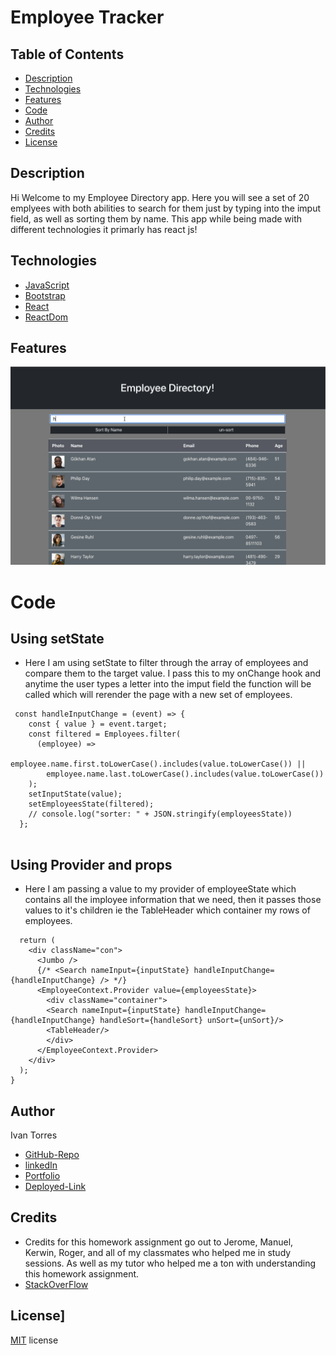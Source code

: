 # Employee Tracker



## Table of Contents
* [Description](#Description)
* [Technologies](#Technologies)
* [Features](#Features)
* [Code](#Code)
* [Author](#Author)
* [Credits](#Credits)
* [License](#License)

## Description 
Hi Welcome to my Employee Directory app. Here you will see a set of 20 emplyees with both abilities to search for them just by typing into the imput field, as well as sorting them by name. This app while being made with different technologies it primarly has react js!



## Technologies
* [JavaScript](https://www.w3schools.com/js/)
* [Bootstrap](https://getbootstrap.com/)
* [React](https://reactjs.org/)
* [ReactDom](https://reactjs.org/docs/react-dom.html)


## Features
![GIF](./Employee.gif)

# Code

## Using setState

*  Here I am using setState to filter through the array of employees and compare them to the target value. I pass this to my onChange hook and anytime the user types a letter into the imput field the function will be called which will rerender the page with a new set of employees.
```
 const handleInputChange = (event) => {
    const { value } = event.target;
    const filtered = Employees.filter(
      (employee) =>
        employee.name.first.toLowerCase().includes(value.toLowerCase()) ||
        employee.name.last.toLowerCase().includes(value.toLowerCase())
    );
    setInputState(value);
    setEmployeesState(filtered);
    // console.log("sorter: " + JSON.stringify(employeesState))
  };


  ```

## Using Provider and props
* Here I am passing a value to my provider of employeeState which contains all the imployee information that we need, then it passes those values to it's children ie the TableHeader which container my rows of employees. 

```
  return (
    <div className="con">
      <Jumbo />
      {/* <Search nameInput={inputState} handleInputChange={handleInputChange} /> */}
      <EmployeeContext.Provider value={employeesState}>
        <div className="container">
        <Search nameInput={inputState} handleInputChange={handleInputChange} handleSort={handleSort} unSort={unSort}/>
        <TableHeader/>
        </div>
      </EmployeeContext.Provider>
    </div>
  );
}

```



## Author
Ivan Torres
* [GitHub-Repo](https://github.com/IvanTorresMia/Employee-Directory-itorres/tree/main/employee-directory-itorres)
* [linkedIn](www.linkedin.com/in/ivan-torres-0828931b2)
* [Portfolio](https://ivantorresmia.github.io/IvanTorres-portfolio/)
* [Deployed-Link](https://ivantorresmia.github.io/Employee-Directory-itorres/)

## Credits
* Credits for this homework assignment go out to Jerome, Manuel, Kerwin, Roger, and all of my classmates who helped me in study sessions. As well as my tutor who helped me a ton with understanding this homework assignment. 
* [StackOverFlow](https://stackoverflow.com/)




## License]
[MIT](https://choosealicense.com/licenses/mit/#) license 